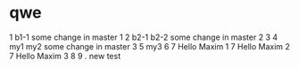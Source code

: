 # qwe
1  b1-1 some change in master 1
2  b2-1 b2-2 some change in master 2
3
4  my1  my2 some change in master 3
5  my3
6
7 Hello Maxim 1
7 Hello Maxim 2
7 Hello Maxim 3
8
9 .
new test